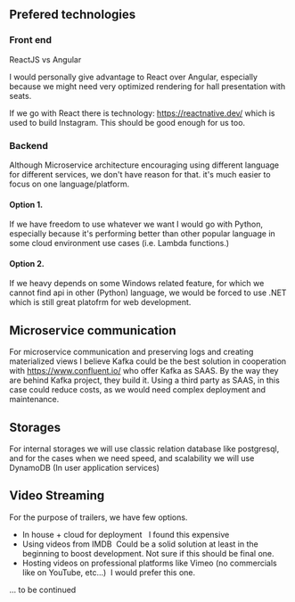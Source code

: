 ## Prefered technologies

### Front end
ReactJS vs Angular

I would personally give advantage to React over Angular, especially because we might need very optimized rendering for hall presentation with seats.

If we go with React there is technology: https://reactnative.dev/ which is used to build Instagram. This should be good enough for us too. 

### Backend
Although Microservice architecture encouraging using different language for different services, we don't have reason for that. 
it's much easier to focus on one language/platform. 

#### Option 1.
If we have freedom to use whatever we want I would go with Python, especially because it's performing better than other popular language in some cloud environment use cases (i.e. Lambda functions.)

#### Option 2.
If we heavy depends on some Windows related feature, for which we cannot find api in other (Python) language, we would be forced to use .NET which is still great platofrm for web development. 

## Microservice communication 
For microservice communication and preserving logs and creating materialized views I believe Kafka could be the best solution in cooperation with https://www.confluent.io/ who offer Kafka as SAAS. By the way they are behind Kafka project, they build it.
Using a third party as SAAS, in this case could reduce costs, as we would need complex deployment and maintenance. 

## Storages
For internal storages we will use classic relation database like postgresql, and for the cases when we need speed, and scalability we will use DynamoDB (In user application services)

## Video Streaming
For the purpose of trailers, we have few options. 
- In house + cloud for deployment
  I found this expensive
- Using videos from IMDB  Could be a solid solution at least in the beginning to boost development. Not sure if this should be final one.
- Hosting videos on professional platforms like Vimeo (no commercials like on YouTube, etc...)  I would prefer this one.

... to be continued
